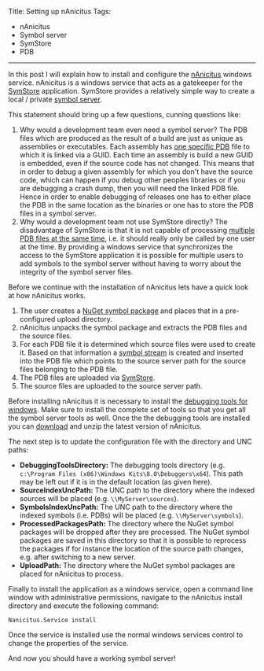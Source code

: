Title: Setting up nAnicitus
Tags:
  - nAnicitus
  - Symbol server
  - SymStore
  - PDB
---

In this post I will explain how to install and configure the [nAnicitus](/projects/nanicitus.html)
windows service. nAnicitus is a windows service that acts as a gatekeeper for the
[SymStore][symstore_msdn] application. SymStore provides a relatively simple way to create a
local / private [symbol server][symbolserver_msdn].

This statement should bring up a few questions, cunning questions like:

1. Why would a development team even need a symbol server?
  The PDB files which are produced as the result of a build are just as unique as assemblies or executables.
  Each assembly has [one specific PDB](http://www.wintellect.com/blogs/jrobbins/pdb-files-what-every-developer-must-know)
  file to which it is linked via a GUID. Each time an assembly is build a new GUID is embedded,
  even if the source code has not changed. This means that in order to debug a given assembly for
  which you don't have the source code, which can happen if you debug other peoples libraries or if you
  are debugging a crash dump, then you will need the linked PDB file. Hence in order to enable
  debugging of releases one has to either place the PDB in the same location as the binaries or one
  has to store the PDB files in a symbol server.
1. Why would a development team not use SymStore directly?
  The disadvantage of SymStore is that it is not capable of processing
  [multiple PDB files at the same time][symstore_msdn_singletransaction], i.e. it should really only
  be called by one user at the time. By providing a windows service that synchronizes the access to
  the SymStore application it is possible for multiple users to add symbols to the symbol server
  without having to worry about the integrity of the symbol server files.

Before we continue with the installation of nAnicitus lets have a quick look at how nAnicitus works.

1. The user creates a
   [NuGet symbol package](http://docs.nuget.org/docs/creating-packages/creating-and-publishing-a-symbol-package)
   and places that in a pre-configured upload directory.
1. nAnicitus unpacks the symbol package and extracts the PDB files and the source files.
1. For each PDB file it is determined which source files were used to create it. Based on that
   information a [symbol stream][sourceserver_msdn] is created and inserted into the PDB file which
   points to the source server path for the source files belonging to the PDB file.
1. The PDB files are uploaded via [SymStore][symstore_msdn].
1. The source files are uploaded to the source server path.

Before installing nAnicitus it is necessary to install the
[debugging tools for windows](http://msdn.microsoft.com/en-us/library/windows/hardware/gg463009.aspx).
Make sure to install the complete set of tools so that you get all the symbol server tools as well.
Once the the debugging tools are installed you can [download](https://github.com/pvandervelde/nAnicitus/releases)
and unzip the latest version of nAnicitus.

The next step is to update the configuration file with the directory and UNC paths:

- **DebuggingToolsDirectory:** The debugging tools directory
  (e.g. `c:\Program Files (x86)\Windows Kits\8.0\Debuggers\x64`). This path may be left out if it is
  in the default location (as given here).
- **SourceIndexUncPath:** The UNC path to the directory where the indexed sources will be placed
  (e.g. `\\MyServer\sources`).
- **SymbolsIndexUncPath:** The UNC path to the directory where the indexed symbols (i.e. PDBs) will
  be placed (e.g. `\\MyServer\symbols`).
- **ProcessedPackagesPath:** The directory where the NuGet symbol packages will be dropped after they
  are processed. The NuGet symbol packages are saved in this directory so that it is possible to
  reprocess the packages if for instance the location of the source path changes, e.g. after
  switching to a new server.
- **UploadPath:** The directory where the NuGet symbol packages are placed for nAnicitus to process.

Finally to install the application as a windows service, open a command line window with administrative
permissions, navigate to the nAnicitus install directory and execute the following command:

    Nanicitus.Service install

Once the service is installed use the normal windows services control to change the properties of
the service.

And now you should have a working symbol server!

[symbolserver_msdn]:http://msdn.microsoft.com/en-us/library/windows/desktop/ms680693%28v=vs.85%29.aspx
[symstore_msdn]: http://msdn.microsoft.com/en-us/library/windows/hardware/ff558848(v=vs.85).aspx
[sourceserver_msdn]:http://msdn.microsoft.com/en-us/library/windows/desktop/ms680641%28v=vs.85%29.aspx
[symstore_msdn_singletransaction]: http://msdn.microsoft.com/en-us/library/windows/hardware/ff558851(v=vs.85).aspx
[sourceindexing_msdn]: http://msdn.microsoft.com/en-us/library/windows/hardware/ff556898(v=vs.85).aspx
[srcsrv_stream]: http://msdn.microsoft.com/en-us/library/windows/hardware/ff552219(v=vs.85).aspx
[snkfile_msdn]: http://msdn.microsoft.com/en-us/library/6f05ezxy(v=vs.110).aspx
